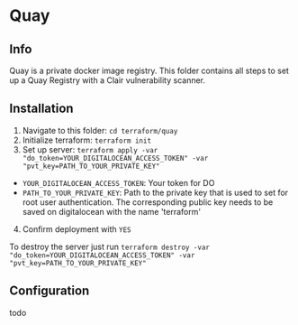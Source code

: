 # Quay

## Info

Quay is a private docker image registry. This folder contains all steps to set up a Quay Registry with a Clair vulnerability scanner.

## Installation

1. Navigate to this folder: `cd terraform/quay`
2. Initialize terraform: `terraform init`
3. Set up server: `terraform apply -var "do_token=YOUR_DIGITALOCEAN_ACCESS_TOKEN" -var "pvt_key=PATH_TO_YOUR_PRIVATE_KEY"`
  - `YOUR_DIGITALOCEAN_ACCESS_TOKEN`: Your token for DO
  - `PATH_TO_YOUR_PRIVATE_KEY`: Path to the private key that is used to set for root user authentication. The corresponding public key needs to be saved on digitalocean with the name 'terraform'
4. Confirm deployment with `YES`

To destroy the server just run `terraform destroy -var "do_token=YOUR_DIGITALOCEAN_ACCESS_TOKEN" -var "pvt_key=PATH_TO_YOUR_PRIVATE_KEY"`

## Configuration

todo
